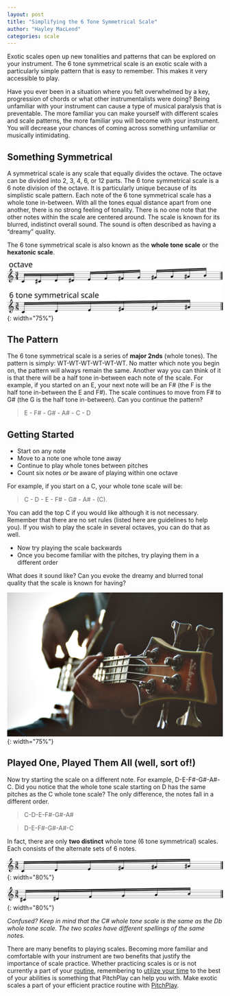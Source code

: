 ```yaml
---
layout: post
title: "Simplifying the 6 Tone Symmetrical Scale"
author: "Hayley MacLeod"
categories: scale
---
```

Exotic scales open up new tonalities and patterns that can be explored on your instrument. The 6 tone symmetrical scale is an exotic scale with a particularly simple pattern that is easy to remember. This makes it very accessible to play.

Have you ever been in a situation where you felt overwhelmed by a key, progression of chords or what other instrumentalists were doing? Being unfamiliar with your instrument can cause a type of musical paralysis that is preventable. The more familiar you can make yourself with different scales and scale patterns, the more familiar you will become with your instrument. You will decrease your chances of coming across something unfamiliar or musically intimidating.

## Something Symmetrical
A symmetrical scale is any scale that equally divides the octave. The octave can be divided
into 2, 3, 4, 6, or 12 parts.
The 6 tone symmetrical scale is a 6 note division of the octave. It is particularly unique because
of its simplistic scale pattern. Each note of the 6 tone symmetrical scale has a whole tone
in-between. With all the tones equal distance apart from one another, there is no strong feeling of tonality.
There is no one note that the other notes within the scale are centered around. The scale is known for its blurred, indistinct overall sound. The sound is often described as having a “dreamy” quality.

The 6 tone symmetrical scale is also known as the __whole tone scale__ or the __hexatonic scale__.


![](/assets/img/2016-04-25/octaveto6tones.svg){: width="75%"}


## The Pattern
The 6 tone symmetrical scale is a series of __major 2nds__ (whole tones).
The pattern is simply: WT-WT-WT-WT-WT-WT. No matter which note you begin on, the pattern will always remain the same. Another way you can think of it is that there will be a half tone in-between each note of the scale. For example, if you started on an E, your next note will be an F# (the F is the half tone in-between the E and F#). The scale continues to move from F# to G# (the G is the half tone in-between). Can you continue the pattern?

> E - F# - G# - A# - C - D


## Getting Started
- Start on any note
- Move to a note one whole tone away
- Continue to play whole tones between pitches
- Count six notes *or* be aware of playing within one octave

For example, if you start on a C, your whole tone scale will be:

> C - D - E - F# - G# - A# - (C).

You can add the top C if you would like although it is not necessary. Remember that there are no set rules (listed here are guidelines to help you). If you wish to play the scale in several octaves, you can do that as well.

- Now try playing the scale backwards
- Once you become familiar with the pitches, try playing them in a different order

What does it sound like? Can you evoke the dreamy and blurred tonal quality that the scale is known for having?

![](/assets/img/2016-04-25/guitar.jpeg){: width="75%"}


## Played One, Played Them All (well, sort of!)
Now try starting the scale on a different note. For example, D-E-F#-G#-A#-C. Did you notice that the whole tone scale starting on D has the same pitches as the C whole tone scale? The only difference, the notes fall in a different order.

>  C-D-E-F#-G#-A#

>  D-E-F#-G#-A#-C

In fact, there are only __two distinct__ whole tone (6 tone symmetrical) scales. Each consists of the alternate sets of 6 notes.

![](/assets/img/2016-04-25/Csymmetricalscale.svg){: width="80%"}

![](/assets/img/2016-04-25/Dbsymmetricalscale.svg){: width="80%"}

*Confused? Keep in mind that the C# whole tone scale is the same as the Db whole tone scale. The two scales have different spellings of the same notes.*

There are many benefits to playing scales. Becoming more familiar and comfortable with your instrument are two benefits that justify the importance of scale practice. Whether practicing scales is or is not currently a part of your [routine](http://blog.pitchplay.io/pitchplay/planning-tracking-practice), remembering to [utilize your time](http://blog.pitchplay.io/practice/efficient-practice) to the best of your abilities is something that PitchPlay can help you with. Make exotic scales a part of your efficient practice routine with [PitchPlay](http://pitchplay.io/).
